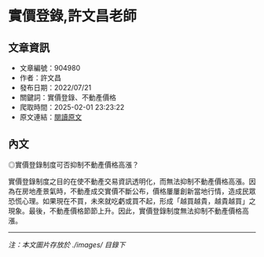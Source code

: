 # 實價登錄,許文昌老師

## 文章資訊
- 文章編號：904980
- 作者：許文昌
- 發布日期：2022/07/21
- 關鍵詞：實價登錄、不動產價格
- 爬取時間：2025-02-01 23:23:22
- 原文連結：[閱讀原文](https://real-estate.get.com.tw/Columns/detail.aspx?no=904980)

## 內文


◎實價登錄制度可否抑制不動產價格高漲？


實價登錄制度之目的在使不動產交易資訊透明化，而無法抑制不動產價格高漲。因為在房地產景氣時，不動產成交實價不斷公布，價格屢屢創新當地行情，造成民眾恐慌心理。如果現在不買，未來就吃虧或買不起，形成「越買越貴，越貴越買」之現象。最後，不動產價格節節上升。因此，實價登錄制度無法抑制不動產價格高漲。

---
*注：本文圖片存放於 ./images/ 目錄下*
